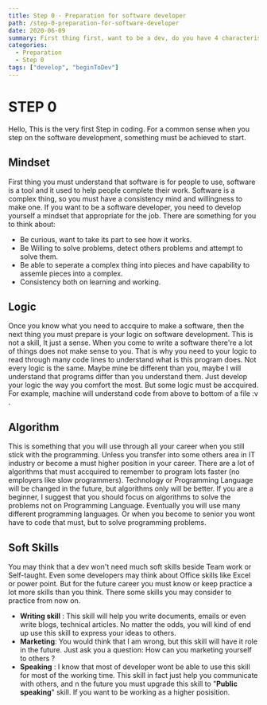 ```yaml
---
title: Step 0 - Preparation for software developer
path: /step-0-preparation-for-software-developer
date: 2020-06-09
summary: First thing first, want to be a dev, do you have 4 characteristics ?
categories:
  - Preparation
  - Step 0
tags: ["develop", "beginToDev"]
---
```


# STEP 0

Hello, This is the very first Step in coding. For a common sense when you step on the software development, something must be achieved to start.

## Mindset

First thing you must understand that software is for people to use, software is a tool and it used to help people complete their work.
Software is a complex thing, so you must have a consistency mind and willingness to make one.
If you want to be a software developer, you need to develop yourself a mindset that appropriate for the job. There are something for you to think about:

- Be curious, want to take its part to see how it works.
- Be Willing to solve problems, detect others problems and attempt to solve them.
- Be able to seperate a complex thing into pieces and have capability to assemle pieces into a complex.
- Consistency both on learning and working.

## Logic

Once you know what you need to accquire to make a software, then the next thing you must prepare is your logic on software development.
This is not a skill, It just a sense. When you come to write a software there're a lot of things does not make sense to you. That is why you need to your logic to read through many code lines to understand what is this program does.
Not every logic is the same. Maybe mine be different than you, maybe I will understand that programs differ than you understand them. Just develop your logic the way you comfort the most.
But some logic must be accquired. For example, machine will understand code from above to bottom of a file :v .

## Algorithm

This is something that you will use through all your career when you still stick with the programming. Unless you transfer into some others area in IT industry or become a must higher position in your career.
There are a lot of algorithms that must accquired to remember to program lots faster (no employers like slow programmers).
Technology or Programming Language will be changed in the future, but algorithms only will be better. If you are a beginner, I suggest that you should focus on algorithms to solve the problems not on Programming Language.
Eventually you will use many different programming languages. Or when you become to senior you wont have to code that must, but to solve programming problems.

## Soft Skills

You may think that a dev won't need much soft skills beside Team work or Self-taught. Even some developers may think about Office skills like Excel or power point. But for the future career you must know or keep practice a lot more skills than you think. There some skills you may consider to practice from now on.

- **Writing skill** : This skill will help you write documents, emails or even write blogs, technical articles. No matter the odds, you will kind of end up use this skill to express your ideas to others.
- **Marketing**: You would think that I am wrong, but this skill will have it role in the future. Just ask you a question: How can you marketing yourself to others ?
- **Speaking** : I know that most of developer wont be able to use this skill for most of the working time. This skill in fact just help you communicate with others, and n the future you must upgrade this skill to "**Public speaking**" skill. If you want to be working as a higher posisition.
